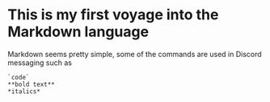 
# **This is my first voyage into the Markdown language**

Markdown seems pretty simple, some of the commands are used in Discord messaging such as

```
`code`
**bold text**
*italics*
```
